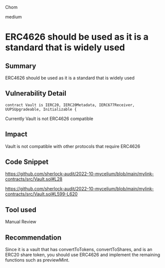 Chom

medium

# ERC4626 should be used as it is a standard that is widely used

## Summary
ERC4626 should be used as it is a standard that is widely used

## Vulnerability Detail
```solidity
contract Vault is IERC20, IERC20Metadata, IERC677Receiver, UUPSUpgradeable, Initializable {
```

Currently Vault is not ERC4626 compatible

## Impact
Vault is not compatible with other protocols that require ERC4626

## Code Snippet

https://github.com/sherlock-audit/2022-10-mycelium/blob/main/mylink-contracts/src/Vault.sol#L28

https://github.com/sherlock-audit/2022-10-mycelium/blob/main/mylink-contracts/src/Vault.sol#L599-L620

## Tool used

Manual Review

## Recommendation
Since it is a vault that has convertToTokens, convertToShares, and is an ERC20 share token, you should use ERC4626 and implement the remaining functions such as previewMint.
